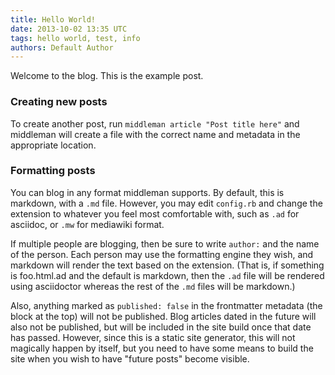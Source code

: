 ```yaml
---
title: Hello World!
date: 2013-10-02 13:35 UTC
tags: hello world, test, info
authors: Default Author
---
```


Welcome to the blog. This is the example post.

### Creating new posts

To create another post, run `middleman article "Post title here"` and
middleman will create a file with the correct name and metadata in the
appropriate location.

### Formatting posts

You can blog in any format middleman supports. By default, this is
markdown, with a `.md` file. However, you may edit `config.rb` and
change the extension to whatever you feel most comfortable with, such as
`.ad` for asciidoc, or `.mw` for mediawiki format.

If multiple people are blogging, then be sure to write `author:` and the
name of the person. Each person may use the formatting engine they wish,
and markdown will render the text based on the extension. (That is, if
something is foo.html.ad and the default is markdown, then the `.ad`
file will be rendered using asciidoctor whereas the rest of the `.md`
files will be markdown.)

Also, anything marked as `published: false` in the frontmatter
metadata (the block at the top) will not be published. Blog articles
dated in the future will also not be published, but will be included
in the site build once that date has passed. However, since this is a
static site generator, this will not magically happen by itself, but
you need to have some means to build the site when you wish to have
"future posts" become visible.
